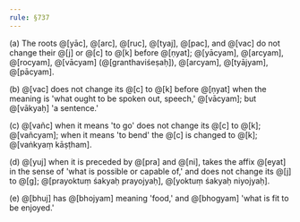 ```yaml
---
rule: §737
---
```


(a) The roots @[yāc], @[arc], @[ruc], @[tyaj], @[pac], and @[vac] do not change their @[j] or @[c] to @[k] before @[ṇyat]; @[yācyam], @[arcyam], @[rocyam], @[vācyam] (@[granthaviśeṣaḥ]), @[arcyam], @[tyājyam], @[pācyam].

(b) @[vac] does not change its @[c] to @[k] before @[ṇyat] when the meaning is 'what ought to be spoken out, speech,' @[vācyam]; but @[vākyaḥ] 'a sentence.'

(c) @[vañc] when it means 'to go' does not change its @[c] to @[k]; @[vañcyam]; when it means 'to bend' the @[c] is changed to @[k]; @[vaṅkyaṃ kāṣṭham].

(d) @[yuj] when it is preceded by @[pra] and @[ni], takes the affix @[eyat] in the sense of 'what is possible or capable of,' and does not change its @[j] to @[g]; @[prayoktuṃ śakyaḥ prayojyaḥ], @[yoktuṃ śakyaḥ niyojyaḥ].

(e) @[bhuj] has @[bhojyam] meaning 'food,' and @[bhogyam] 'what is fit to be enjoyed.'